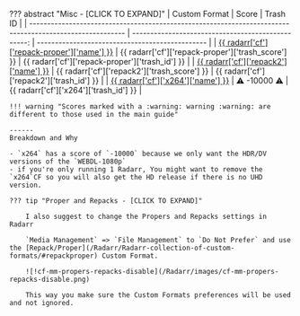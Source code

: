 ??? abstract "Misc - [CLICK TO EXPAND]"
    | Custom Format                                                                                            | Score                                              | Trash ID                                        |
    | -------------------------------------------------------------------------------------------------------- | -------------------------------------------------: | ----------------------------------------------- |
    | [{{ radarr['cf']['repack-proper']['name'] }}](/Radarr/Radarr-collection-of-custom-formats/#repackproper) | {{ radarr['cf']['repack-proper']['trash_score'] }} | {{ radarr['cf']['repack-proper']['trash_id'] }} |
    | [{{ radarr['cf']['repack2']['name'] }}](/Radarr/Radarr-collection-of-custom-formats/#repack2)            | {{ radarr['cf']['repack2']['trash_score'] }}       | {{ radarr['cf']['repack2']['trash_id'] }}       |
    | [{{ radarr['cf']['x264']['name'] }}](/Radarr/Radarr-collection-of-custom-formats/#x264)                  | :warning: -10000 :warning:                         | {{ radarr['cf']['x264']['trash_id'] }}          |

    !!! warning "Scores marked with a :warning: warning :warning: are different to those used in the main guide"

    ------
    Breakdown and Why

    - `x264` has a score of `-10000` because we only want the HDR/DV versions of the `WEBDL-1080p`
    - if you're only running 1 Radarr, You might want to remove the `x264`CF so you will also get the HD release if there is no UHD version.

    ??? tip "Proper and Repacks - [CLICK TO EXPAND]"

        I also suggest to change the Propers and Repacks settings in Radarr

        `Media Management` => `File Management` to `Do Not Prefer` and use the [Repack/Proper](/Radarr/Radarr-collection-of-custom-formats/#repackproper) Custom Format.

        ![!cf-mm-propers-repacks-disable](/Radarr/images/cf-mm-propers-repacks-disable.png)

        This way you make sure the Custom Formats preferences will be used and not ignored.
